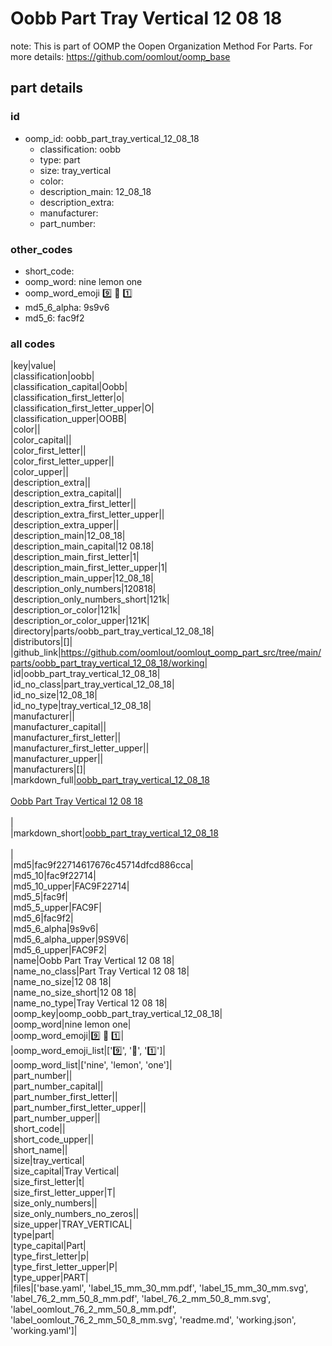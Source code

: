 # Oobb Part Tray Vertical 12 08 18  

note: This is part of OOMP the Oopen Organization Method For Parts. For more details: https://github.com/oomlout/oomp_base

##  part details





### id
* oomp_id: oobb_part_tray_vertical_12_08_18
  * classification: oobb
  * type: part
  * size: tray_vertical
  * color: 
  * description_main: 12_08_18
  * description_extra: 
  * manufacturer: 
  * part_number: 

### other_codes
* short_code: 
* oomp_word: nine lemon one
* oomp_word_emoji :nine: :lemon: :one:
* md5_6_alpha: 9s9v6
* md5_6: fac9f2

### all codes 
|key|value|  
|classification|oobb|  
|classification_capital|Oobb|  
|classification_first_letter|o|  
|classification_first_letter_upper|O|  
|classification_upper|OOBB|  
|color||  
|color_capital||  
|color_first_letter||  
|color_first_letter_upper||  
|color_upper||  
|description_extra||  
|description_extra_capital||  
|description_extra_first_letter||  
|description_extra_first_letter_upper||  
|description_extra_upper||  
|description_main|12_08_18|  
|description_main_capital|12 08.18|  
|description_main_first_letter|1|  
|description_main_first_letter_upper|1|  
|description_main_upper|12_08_18|  
|description_only_numbers|120818|  
|description_only_numbers_short|121k|  
|description_or_color|121k|  
|description_or_color_upper|121K|  
|directory|parts/oobb_part_tray_vertical_12_08_18|  
|distributors|[]|  
|github_link|https://github.com/oomlout/oomlout_oomp_part_src/tree/main/parts/oobb_part_tray_vertical_12_08_18/working|  
|id|oobb_part_tray_vertical_12_08_18|  
|id_no_class|part_tray_vertical_12_08_18|  
|id_no_size|12_08_18|  
|id_no_type|tray_vertical_12_08_18|  
|manufacturer||  
|manufacturer_capital||  
|manufacturer_first_letter||  
|manufacturer_first_letter_upper||  
|manufacturer_upper||  
|manufacturers|[]|  
|markdown_full|[oobb_part_tray_vertical_12_08_18](https://github.com/oomlout/oomlout_oomp_part_src/tree/main/parts/oobb_part_tray_vertical_12_08_18/working)<br>[](https://github.com/oomlout/oomlout_oomp_part_src/tree/main/parts/oobb_part_tray_vertical_12_08_18/working)<br>[Oobb Part Tray Vertical 12 08 18](https://github.com/oomlout/oomlout_oomp_part_src/tree/main/parts/oobb_part_tray_vertical_12_08_18/working)<br><br>|  
|markdown_short|[oobb_part_tray_vertical_12_08_18](https://github.com/oomlout/oomlout_oomp_part_src/tree/main/parts/oobb_part_tray_vertical_12_08_18/working)<br><br>|  
|md5|fac9f22714617676c45714dfcd886cca|  
|md5_10|fac9f22714|  
|md5_10_upper|FAC9F22714|  
|md5_5|fac9f|  
|md5_5_upper|FAC9F|  
|md5_6|fac9f2|  
|md5_6_alpha|9s9v6|  
|md5_6_alpha_upper|9S9V6|  
|md5_6_upper|FAC9F2|  
|name|Oobb Part Tray Vertical 12 08 18|  
|name_no_class|Part Tray Vertical 12 08 18|  
|name_no_size|12 08 18|  
|name_no_size_short|12 08 18|  
|name_no_type|Tray Vertical 12 08 18|  
|oomp_key|oomp_oobb_part_tray_vertical_12_08_18|  
|oomp_word|nine lemon one|  
|oomp_word_emoji|:nine: :lemon: :one:|  
|oomp_word_emoji_list|[':nine:', ':lemon:', ':one:']|  
|oomp_word_list|['nine', 'lemon', 'one']|  
|part_number||  
|part_number_capital||  
|part_number_first_letter||  
|part_number_first_letter_upper||  
|part_number_upper||  
|short_code||  
|short_code_upper||  
|short_name||  
|size|tray_vertical|  
|size_capital|Tray Vertical|  
|size_first_letter|t|  
|size_first_letter_upper|T|  
|size_only_numbers||  
|size_only_numbers_no_zeros||  
|size_upper|TRAY_VERTICAL|  
|type|part|  
|type_capital|Part|  
|type_first_letter|p|  
|type_first_letter_upper|P|  
|type_upper|PART|  
|files|['base.yaml', 'label_15_mm_30_mm.pdf', 'label_15_mm_30_mm.svg', 'label_76_2_mm_50_8_mm.pdf', 'label_76_2_mm_50_8_mm.svg', 'label_oomlout_76_2_mm_50_8_mm.pdf', 'label_oomlout_76_2_mm_50_8_mm.svg', 'readme.md', 'working.json', 'working.yaml']|  
